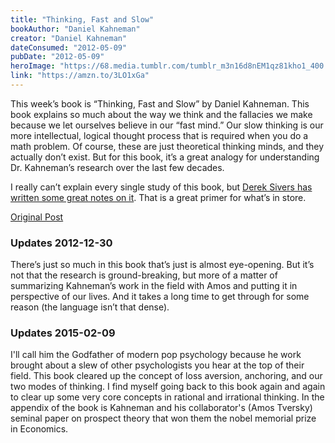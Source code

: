 ```yaml
---
title: "Thinking, Fast and Slow"
bookAuthor: "Daniel Kahneman"
creator: "Daniel Kahneman"
dateConsumed: "2012-05-09"
pubDate: "2012-05-09"
heroImage: "https://68.media.tumblr.com/tumblr_m3n16d8nEM1qz81kho1_400.jpg"
link: "https://amzn.to/3LO1xGa"
---
```


This week’s book is “Thinking, Fast and Slow” by Daniel Kahneman. This book explains so much about the way we think and the fallacies we make because we let ourselves believe in our “fast mind.” Our slow thinking is our more intellectual, logical thought process that is required when you do a math problem. Of course, these are just theoretical thinking minds, and they actually don’t exist. But for this book, it’s a great analogy for understanding Dr. Kahneman’s research over the last few decades.

I really can’t explain every single study of this book, but [Derek Sivers has written some great notes on it](https://sivers.org/book/ThinkingFastAndSlow). That is a great primer for what’s in store.

[Original Post](https://jermspeaks.com/post/22721382410/this-weeks-book-is-thinking-fast-and-slow-by)

### Updates 2012-12-30

There’s just so much in this book that’s just is almost eye-opening. But it’s not that the research is ground-breaking, but more of a matter of summarizing Kahneman’s work in the field with Amos and putting it in perspective of our lives. And it takes a long time to get through for some reason (the language isn’t that dense).

### Updates 2015-02-09

I'll call him the Godfather of modern pop psychology because he work brought about a slew of other psychologists you hear at the top of their field. This book cleared up the concept of loss aversion, anchoring, and our two modes of thinking. I find myself going back to this book again and again to clear up some very core concepts in rational and irrational thinking. In the appendix of the book is Kahneman and his collaborator's (Amos Tversky) seminal paper on prospect theory that won them the nobel memorial prize in Economics.
